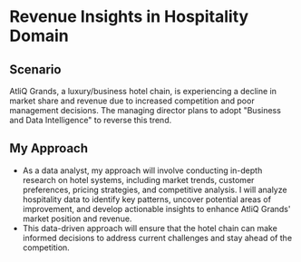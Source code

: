 # Revenue Insights in Hospitality Domain

## Scenario
 AtliQ Grands, a luxury/business hotel chain, is experiencing a decline in
 market share and revenue due to increased competition and poor
 management decisions. The managing director plans to adopt "Business
 and Data Intelligence" to reverse this trend.

## My Approach
* As a data analyst, my approach will involve conducting in-depth research on hotel systems, including market trends, customer preferences, pricing strategies, and competitive analysis. I will analyze hospitality data to identify key patterns, uncover potential areas of improvement, and develop actionable insights to enhance AtliQ Grands' market position and revenue.
* This data-driven approach will ensure that the hotel chain can make informed decisions to address current challenges and stay ahead of the competition.
